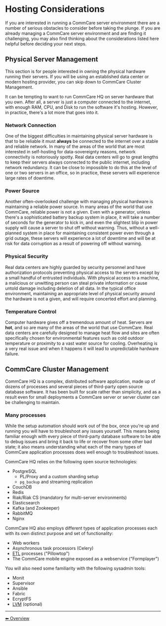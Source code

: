 # Hosting Considerations

If you are interested in running a CommCare server environment there are a number of serious
obstacles to consider before taking the plunge. If you are already managing a CommCare
server environment and are finding it challenging,
you may also find thinking about the considerations listed here helpful
before deciding your next steps.

## Physical Server Management

This section is for people interested in owning the physical hardware running their servers.
If you will be using an established data center or modern hosting provider,
you can skip down to CommCare Cluster Management.

It can be tempting to want to run CommCare HQ on server hardware that you own. After all,
a server is just a computer connected to the internet, with enough RAM, CPU, and Disk
to run the software it's hosting. However, in practice, there's a lot more that goes into it.

### Network Connection

One of the biggest difficulties in maintaining physical server hardware is that to be reliable
it must **always** be connected to the internet over a stable and reliable network.
In many of the areas of the world that are most interested in self-hosting
for data-sovereignty reasons, network connectivity is notoriously spotty.
Real data centers will go to great lengths to keep their servers always connected
to the public internet, including network redundancy.
It can be close to impossible to do this at the level of one or two servers in an office,
so in practice, these servers will experience large rates of downtime.

### Power Source

Another often-overlooked challenge with managing physical hardware is maintaining a reliable
power source. In many areas of the world that use CommCare, reliable power is not a given.
Even with a generator, unless there's a sophisticated battery backup system in place,
it will take a number of seconds for the generator to kick in, and even the slightest blip
in power supply will cause a server to shut off without warning.
Thus, without a well-planned system in place for maintaining consistent power even through a
grid outage, these servers will experience a lot of downtime and will be at risk for
data corruption as a result of powering off without warning.

### Physical Security

Real data centers are highly guarded by security personnel and have authorization protocols
preventing physical access to the servers except by a small handful of entrusted individuals.
With physical access to a machine,
a malicious or unwitting person can steal private information
or cause untold damage including deletion of all data.
In the typical office environment, maintaining an appropriate level of physical security
around the hardware is not a given, and will require concerted effort and planning.

### Temperature Control

Computer hardware gives off a tremendous amount of heat. Servers are **hot**,
and so are many of the areas of the world that use CommCare.
Real data centers are carefully designed to manage heat flow and sites are often specifically
chosen for environmental features such as cold outdoor temperature or proximity to a vast
water source for cooling. Overheating is a very real issue and when it happens
it will lead to unpredictable hardware failure.


## CommCare Cluster Management

CommCare HQ is a complex, distributed software application,
made up of dozens of processes
and several pieces of third-party open source database software.
It has been built for scale rather than simplicity,
and as a result even for small deployments a CommCare server or server cluster
can be challenging to maintain.

### Many processes

While the setup automation should work out of the box, once you're up and running
you will have to troubleshoot any issues yourself. This means being familiar enough with
every piece of third-party database software to be able to debug issues
and bring it back to life or recover from some other bad state;
it also means understanding what each of the many types of CommCare application processes does
well enough to troubleshoot issues.

CommCare HQ relies on the following open source technologies:

- PostgreSQL
  - PL/Proxy and a custom sharding setup
  - `pg_backup` and streaming replication
- CouchDB
- Redis
- Riak/Riak CS (mandatory for multi-server environments)
- Elasticsearch
- Kafka (and Zookeeper)
- RabbitMQ
- Nginx

CommCare HQ also employs different types of application processes
each with its own distinct purpose and set of functionality:

- Web workers
- Asynchronous task processors (Celery)
- [ETL](https://en.wikipedia.org/wiki/Extract,_transform,_load) processes ("Pillowtop")
- The CommCare mobile engine exposed as a webservice ("Formplayer")

You will also need some familiarity with the following sysadmin tools:
- Monit
- Supervisor
- Ansible
- Fabric
- EcryptFS
- [LVM](https://en.wikipedia.org/wiki/Logical_Volume_Manager_%28Linux%29) (optional)

---

[︎⬅︎ Overview](.)
